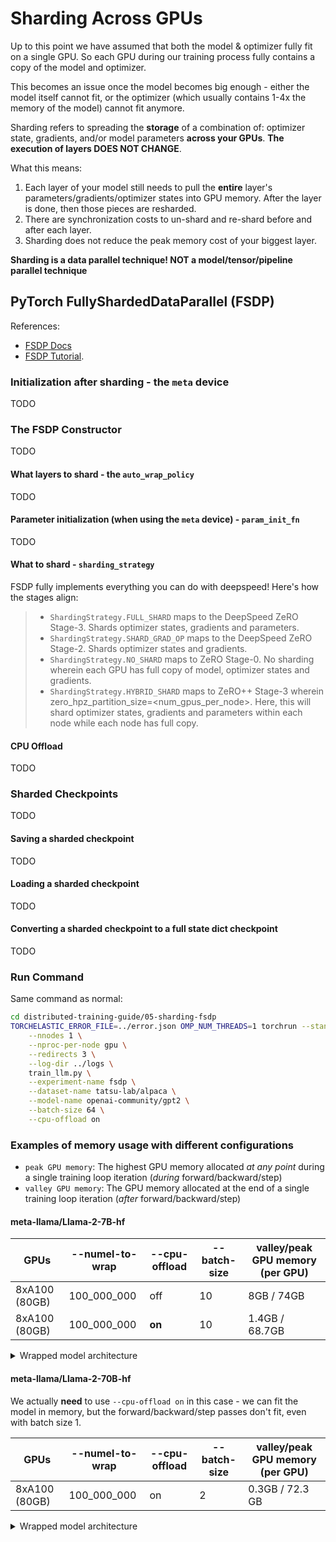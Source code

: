 # Sharding Across GPUs

Up to this point we have assumed that both the model & optimizer fully fit on a single GPU. So each GPU during our training process fully contains a copy of the model and optimizer.

This becomes an issue once the model becomes big enough - either the model itself cannot fit, or the optimizer (which usually contains 1-4x the memory of the model) cannot fit anymore.

Sharding refers to spreading the **storage** of a combination of: optimizer state, gradients, and/or model parameters **across your GPUs**. **The execution of layers DOES NOT CHANGE**.

What this means:

1. Each layer of your model still needs to pull the **entire** layer's parameters/gradients/optimizer states into GPU memory. After the layer is done, then those pieces are resharded.
2. There are synchronization costs to un-shard and re-shard before and after each layer.
3. Sharding does not reduce the peak memory cost of your biggest layer.

**Sharding is a data parallel technique! NOT a model/tensor/pipeline parallel technique**

## PyTorch FullyShardedDataParallel (FSDP)

References:
- [FSDP Docs](https://pytorch.org/docs/stable/fsdp.html)
- [FSDP Tutorial](https://pytorch.org/tutorials/intermediate/FSDP_tutorial.html).

### Initialization **after** sharding - the `meta` device

TODO

### The FSDP Constructor

TODO

#### What layers to shard - the `auto_wrap_policy`

TODO

#### Parameter initialization (when using the `meta` device) - `param_init_fn`

TODO

#### What to shard - `sharding_strategy`

FSDP fully implements everything you can do with deepspeed! Here's how the stages align:

> - `ShardingStrategy.FULL_SHARD` maps to the DeepSpeed ZeRO Stage-3. Shards optimizer states, gradients and parameters.
> - `ShardingStrategy.SHARD_GRAD_OP` maps to the DeepSpeed ZeRO Stage-2. Shards optimizer states and gradients.
> - `ShardingStrategy.NO_SHARD` maps to ZeRO Stage-0. No sharding wherein each GPU has full copy of model, optimizer states and gradients.
> - `ShardingStrategy.HYBRID_SHARD` maps to ZeRO++ Stage-3 wherein zero_hpz_partition_size=<num_gpus_per_node>. Here, this will shard optimizer states, gradients and parameters within each node while each node has full copy.

#### CPU Offload

TODO

### Sharded Checkpoints

TODO

#### Saving a sharded checkpoint

TODO

#### Loading a sharded checkpoint

TODO

#### Converting a sharded checkpoint to a full state dict checkpoint

TODO

### Run Command

Same command as normal:

```bash
cd distributed-training-guide/05-sharding-fsdp
TORCHELASTIC_ERROR_FILE=../error.json OMP_NUM_THREADS=1 torchrun --standalone \
    --nnodes 1 \
    --nproc-per-node gpu \
    --redirects 3 \
    --log-dir ../logs \
    train_llm.py \
    --experiment-name fsdp \
    --dataset-name tatsu-lab/alpaca \
    --model-name openai-community/gpt2 \
    --batch-size 64 \
    --cpu-offload on
```

### Examples of memory usage with different configurations

* `peak GPU memory`: The highest GPU memory allocated *at any point* during a single training loop iteration (*during* forward/backward/step)
* `valley GPU memory`: The GPU memory allocated at the end of a single training loop iteration (*after* forward/backward/step)

#### meta-llama/Llama-2-7B-hf

| GPUs          | --numel-to-wrap | --cpu-offload | --batch-size | valley/peak GPU memory (per GPU) |
| ------------- | --------------- | ------------- | ------------ | -------------------------------- |
| 8xA100 (80GB) | 100_000_000     | off           | 10           | 8GB / 74GB                       |
| 8xA100 (80GB) | 100_000_000     | **on**        | 10           | 1.4GB / 68.7GB                   |

<details>
    <summary>Wrapped model architecture</summary>
    
    ```python
    FullyShardedDataParallel(
      (_fsdp_wrapped_module): LlamaForCausalLM(
        (model): FullyShardedDataParallel(
          (_fsdp_wrapped_module): LlamaModel(
            (embed_tokens): FullyShardedDataParallel(
              (_fsdp_wrapped_module): Embedding(32000, 4096)
            )
            (layers): ModuleList(
              (0-31): 32 x LlamaDecoderLayer(
                (self_attn): LlamaSdpaAttention(
                  (q_proj): Linear(in_features=4096, out_features=4096, bias=False)
                  (k_proj): Linear(in_features=4096, out_features=4096, bias=False)
                  (v_proj): Linear(in_features=4096, out_features=4096, bias=False)
                  (o_proj): Linear(in_features=4096, out_features=4096, bias=False)
                  (rotary_emb): LlamaRotaryEmbedding()
                )
                (mlp): FullyShardedDataParallel(
                  (_fsdp_wrapped_module): LlamaMLP(
                    (gate_proj): Linear(in_features=4096, out_features=11008, bias=False)
                    (up_proj): Linear(in_features=4096, out_features=11008, bias=False)
                    (down_proj): Linear(in_features=11008, out_features=4096, bias=False)
                    (act_fn): SiLU()
                  )
                )
                (input_layernorm): LlamaRMSNorm((4096,), eps=1e-05)
                (post_attention_layernorm): LlamaRMSNorm((4096,), eps=1e-05)
              )
            )
            (norm): LlamaRMSNorm((4096,), eps=1e-05)
            (rotary_emb): LlamaRotaryEmbedding()
          )
        )
        (lm_head): FullyShardedDataParallel(
          (_fsdp_wrapped_module): Linear(in_features=4096, out_features=32000, bias=False)
        )
      )
    )
    ```
</details>

#### meta-llama/Llama-2-70B-hf

We actually **need** to use `--cpu-offload on` in this case - we can fit the model in memory, but the forward/backward/step passes don't fit, even with batch size 1.

| GPUs          | --numel-to-wrap | --cpu-offload | --batch-size | valley/peak GPU memory (per GPU) |
| ------------- | --------------- | ------------- | ------------ | -------------------------------- |
| 8xA100 (80GB) | 100_000_000     | on            | 2            | 0.3GB / 72.3 GB                  |


<details>
    <summary>Wrapped model architecture</summary>

    ```python
    FullyShardedDataParallel(
      (_fsdp_wrapped_module): LlamaForCausalLM(
        (model): LlamaModel(
          (embed_tokens): FullyShardedDataParallel(
            (_fsdp_wrapped_module): Embedding(32000, 8192)
          )
          (layers): ModuleList(
            (0-79): 80 x LlamaDecoderLayer(
              (self_attn): FullyShardedDataParallel(
                (_fsdp_wrapped_module): LlamaSdpaAttention(
                  (q_proj): Linear(in_features=8192, out_features=8192, bias=False)
                  (k_proj): Linear(in_features=8192, out_features=1024, bias=False)
                  (v_proj): Linear(in_features=8192, out_features=1024, bias=False)
                  (o_proj): Linear(in_features=8192, out_features=8192, bias=False)
                  (rotary_emb): LlamaRotaryEmbedding()
                )
              )
              (mlp): LlamaMLP(
                (gate_proj): FullyShardedDataParallel(
                  (_fsdp_wrapped_module): Linear(in_features=8192, out_features=28672, bias=False)
                )
                (up_proj): FullyShardedDataParallel(
                  (_fsdp_wrapped_module): Linear(in_features=8192, out_features=28672, bias=False)
                )
                (down_proj): FullyShardedDataParallel(
                  (_fsdp_wrapped_module): Linear(in_features=28672, out_features=8192, bias=False)
                )
                (act_fn): SiLU()
              )
              (input_layernorm): LlamaRMSNorm((8192,), eps=1e-05)
              (post_attention_layernorm): LlamaRMSNorm((8192,), eps=1e-05)
            )
          )
          (norm): LlamaRMSNorm((8192,), eps=1e-05)
          (rotary_emb): LlamaRotaryEmbedding()
        )
        (lm_head): FullyShardedDataParallel(
          (_fsdp_wrapped_module): Linear(in_features=8192, out_features=32000, bias=False)
        )
      )
    )
    ```
</details>
